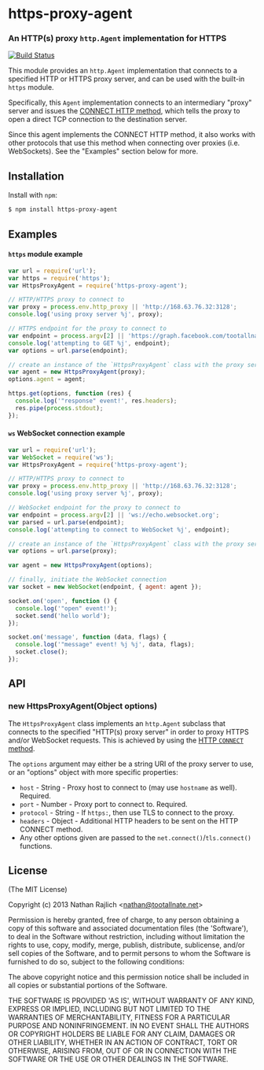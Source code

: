 https-proxy-agent
================
### An HTTP(s) proxy `http.Agent` implementation for HTTPS
[![Build Status](https://travis-ci.org/TooTallNate/node-https-proxy-agent.svg?branch=master)](https://travis-ci.org/TooTallNate/node-https-proxy-agent)

This module provides an `http.Agent` implementation that connects to a specified
HTTP or HTTPS proxy server, and can be used with the built-in `https` module.

Specifically, this `Agent` implementation connects to an intermediary "proxy"
server and issues the [CONNECT HTTP method][CONNECT], which tells the proxy to
open a direct TCP connection to the destination server.

Since this agent implements the CONNECT HTTP method, it also works with other
protocols that use this method when connecting over proxies (i.e. WebSockets).
See the "Examples" section below for more.


Installation
------------

Install with `npm`:

``` bash
$ npm install https-proxy-agent
```


Examples
--------

#### `https` module example

``` js
var url = require('url');
var https = require('https');
var HttpsProxyAgent = require('https-proxy-agent');

// HTTP/HTTPS proxy to connect to
var proxy = process.env.http_proxy || 'http://168.63.76.32:3128';
console.log('using proxy server %j', proxy);

// HTTPS endpoint for the proxy to connect to
var endpoint = process.argv[2] || 'https://graph.facebook.com/tootallnate';
console.log('attempting to GET %j', endpoint);
var options = url.parse(endpoint);

// create an instance of the `HttpsProxyAgent` class with the proxy server information
var agent = new HttpsProxyAgent(proxy);
options.agent = agent;

https.get(options, function (res) {
  console.log('"response" event!', res.headers);
  res.pipe(process.stdout);
});
```

#### `ws` WebSocket connection example

``` js
var url = require('url');
var WebSocket = require('ws');
var HttpsProxyAgent = require('https-proxy-agent');

// HTTP/HTTPS proxy to connect to
var proxy = process.env.http_proxy || 'http://168.63.76.32:3128';
console.log('using proxy server %j', proxy);

// WebSocket endpoint for the proxy to connect to
var endpoint = process.argv[2] || 'ws://echo.websocket.org';
var parsed = url.parse(endpoint);
console.log('attempting to connect to WebSocket %j', endpoint);

// create an instance of the `HttpsProxyAgent` class with the proxy server information
var options = url.parse(proxy);

var agent = new HttpsProxyAgent(options);

// finally, initiate the WebSocket connection
var socket = new WebSocket(endpoint, { agent: agent });

socket.on('open', function () {
  console.log('"open" event!');
  socket.send('hello world');
});

socket.on('message', function (data, flags) {
  console.log('"message" event! %j %j', data, flags);
  socket.close();
});
```

API
---

### new HttpsProxyAgent(Object options)

The `HttpsProxyAgent` class implements an `http.Agent` subclass that connects
to the specified "HTTP(s) proxy server" in order to proxy HTTPS and/or WebSocket
requests. This is achieved by using the [HTTP `CONNECT` method][CONNECT].

The `options` argument may either be a string URI of the proxy server to use, or an
"options" object with more specific properties:

  * `host` - String - Proxy host to connect to (may use `hostname` as well). Required.
  * `port` - Number - Proxy port to connect to. Required.
  * `protocol` - String - If `https:`, then use TLS to connect to the proxy.
  * `headers` - Object - Additional HTTP headers to be sent on the HTTP CONNECT method.
  * Any other options given are passed to the `net.connect()`/`tls.connect()` functions.


License
-------

(The MIT License)

Copyright (c) 2013 Nathan Rajlich &lt;nathan@tootallnate.net&gt;

Permission is hereby granted, free of charge, to any person obtaining
a copy of this software and associated documentation files (the
'Software'), to deal in the Software without restriction, including
without limitation the rights to use, copy, modify, merge, publish,
distribute, sublicense, and/or sell copies of the Software, and to
permit persons to whom the Software is furnished to do so, subject to
the following conditions:

The above copyright notice and this permission notice shall be
included in all copies or substantial portions of the Software.

THE SOFTWARE IS PROVIDED 'AS IS', WITHOUT WARRANTY OF ANY KIND,
EXPRESS OR IMPLIED, INCLUDING BUT NOT LIMITED TO THE WARRANTIES OF
MERCHANTABILITY, FITNESS FOR A PARTICULAR PURPOSE AND NONINFRINGEMENT.
IN NO EVENT SHALL THE AUTHORS OR COPYRIGHT HOLDERS BE LIABLE FOR ANY
CLAIM, DAMAGES OR OTHER LIABILITY, WHETHER IN AN ACTION OF CONTRACT,
TORT OR OTHERWISE, ARISING FROM, OUT OF OR IN CONNECTION WITH THE
SOFTWARE OR THE USE OR OTHER DEALINGS IN THE SOFTWARE.

[CONNECT]: http://en.wikipedia.org/wiki/HTTP_tunnel#HTTP_CONNECT_Tunneling
